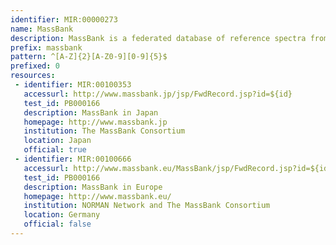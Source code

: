 ```yaml
---
identifier: MIR:00000273
name: MassBank
description: MassBank is a federated database of reference spectra from different instruments, including high-resolution mass spectra of small metabolites (<3000 Da).
prefix: massbank
pattern: ^[A-Z]{2}[A-Z0-9][0-9]{5}$
prefixed: 0
resources:
 - identifier: MIR:00100353
   accessurl: http://www.massbank.jp/jsp/FwdRecord.jsp?id=${id}
   test_id: PB000166
   description: MassBank in Japan
   homepage: http://www.massbank.jp
   institution: The MassBank Consortium
   location: Japan
   official: true
 - identifier: MIR:00100666
   accessurl: http://www.massbank.eu/MassBank/jsp/FwdRecord.jsp?id=${id}
   test_id: PB000166
   description: MassBank in Europe
   homepage: http://www.massbank.eu/
   institution: NORMAN Network and The MassBank Consortium
   location: Germany
   official: false
---
```

